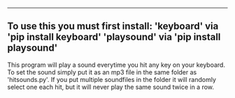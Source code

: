 -------------------------------------------------------------------------------------
To use this you must first install:
'keyboard' via 'pip install keyboard'
'playsound' via 'pip install playsound'
-------------------------------------------------------------------------------------
This program will play a sound everytime you hit any key on your keyboard.
To set the sound simply put it as an mp3 file in the same folder as 'hitsounds.py'.
If you put multiple soundfiles in the folder it will randomly select one each hit, but it will never play the same sound twice in a row.
